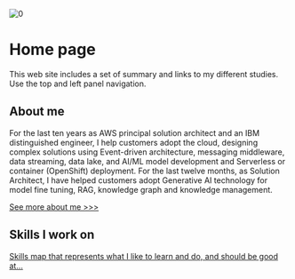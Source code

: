 ![0](./images/banner.jpg)

# Home page

This web site includes a set of summary and links to my different studies. Use the top and left panel navigation.

## About me

For the last ten years as AWS principal solution architect and an IBM distinguished engineer, I help customers adopt the cloud, designing complex solutions using  Event-driven architecture, messaging middleware, data streaming, data lake, and AI/ML model development and Serverless or container (OpenShift) deployment. For the last twelve months, as Solution Architect, I have helped customers adopt Generative AI technology for model fine tuning, RAG, knowledge graph and knowledge management.

[ See more about me >>>](./about.md)

## Skills I work on

[Skills map that represents what I like to learn and do, and should be good at...](./skills.md)